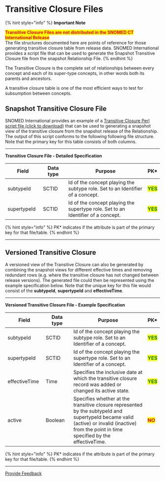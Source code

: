 # Transitive Closure Files

{% hint style="info" %}
**Important Note**

<mark style="color:red;">**Transitive Closure Files are not distributed in the SNOMED CT International Release**</mark>\
The file structures documented here are points of reference for those generating transitive closure table from release data. SNOMED International provides a script file that can be used to generate the Snapshot Transitive Closure file from the snapshot Relationship File.
{% endhint %}

The Transitive Closure is the complete set of relationships between every concept and each of its super-type concepts, in other words both its parents and ancestors.

A transitive closure table is one of the most efficient ways to test for subsumption between concepts.

## Snapshot Transitive Closure File

SNOMED International provides an example of a [Transitive Closure Perl script file (click to download)](http://snomed.org/transclose) that can be used to generating a snapshot view of the transitive closure from the snapshot release of the Relationship. The output of this script conforms to the following following file structure. Note that the primary key for this table consists of both columns.

***

**Transitive Closure File - Detailed Specification**

<table data-full-width="true"><thead><tr><th width="117.14453125">Field</th><th width="105.59375">Data type</th><th width="599.5805053710938">Purpose</th><th>PK*</th></tr></thead><tbody><tr><td>subtypeId</td><td>SCTID</td><td>Id of the concept playing the subtype role. Set to an Identifier of a concept.</td><td><mark style="color:green;"><strong>YES</strong></mark></td></tr><tr><td>supertypeId</td><td>SCTID</td><td>Id of the concept playing the supertype role. Set to an Identifier of a concept.</td><td><mark style="color:green;"><strong>YES</strong></mark></td></tr></tbody></table>

{% hint style="info" %}
PK\* indicates if the attribute is part of the primary key for that file/table.
{% endhint %}

***

## Versioned Transitive Closure

A versioned view of the Transitive Closure can also be generated by combining the snapshot views for different effective times and removing redundant rows (e.g. where the transitive closure has not changed between release versions). The generated file could then be represented using the example specification below. Note that the unique key for this file would consist of the **subtypeId**, **supertypeId** and **effectiveTime**.

***

**Versioned Transitive Closure File - Example Specification**

<table data-full-width="true"><thead><tr><th width="128.40234375">Field</th><th width="114.9312744140625">Data type</th><th width="607.9649047851562">Purpose</th><th>PK*</th></tr></thead><tbody><tr><td>subtypeId</td><td>SCTID</td><td>Id of the concept playing the subtype role. Set to an Identifier of a concept.</td><td><mark style="color:green;"><strong>YES</strong></mark></td></tr><tr><td>supertypeId</td><td>SCTID</td><td>Id of the concept playing the supertype role. Set to an Identifier of a concept.</td><td><mark style="color:green;"><strong>YES</strong></mark></td></tr><tr><td>effectiveTime</td><td>Time</td><td>Specifies the inclusive date at which the transitive closure record was added or changed its active state.</td><td><mark style="color:green;"><strong>YES</strong></mark></td></tr><tr><td>active</td><td>Boolean</td><td>Specifies whether at the transitive closure represented by the subtypeId and supertypeId became valid (active) or invalid (inactive) from the point in time specified by the effectiveTime.</td><td><mark style="color:red;"><strong>NO</strong></mark></td></tr></tbody></table>

{% hint style="info" %}
PK\* indicates if the attribute is part of the primary key for that file/table.
{% endhint %}

***







<a href="https://docs.google.com/forms/d/e/1FAIpQLScTmbZIf0UEQwYDkY27EEWBkaiYkHSbR0_9DmFrMLXoQLyL7Q/viewform?usp=pp_url&entry.1767247133=Release+File+Specification&entry.670899847=Transitive%20Closure%20Files" class="button primary">Provide Feedback</a>
